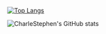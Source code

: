 
[![Top Langs](https://github-readme-stats.vercel.app/api/top-langs/?username=charlestephen&theme=tokoyonight&bg_color=00000000&langs_count=10)](https://github.com/anuraghazra/github-readme-stats)

![CharleStephen's GitHub stats](https://github-readme-stats.vercel.app/api?username=charlestephen&show_icons=true&theme=tokyonight&show=reviews,discussions_started,discussions_answered,prs_merged,prs_merged_percentage&show_icons=true&bg_color=00000000)
